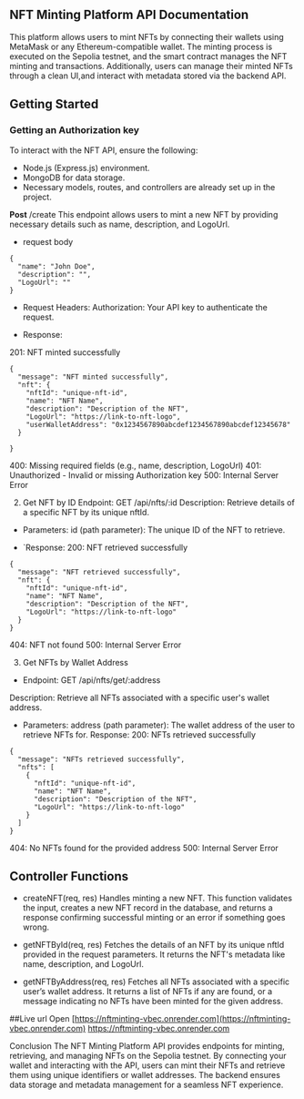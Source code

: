 ## NFT Minting Platform API Documentation
This platform allows users to mint NFTs by connecting their wallets using MetaMask or any Ethereum-compatible wallet. The minting process is executed on the Sepolia testnet, and the smart contract manages the NFT minting and transactions. Additionally, users can manage their minted NFTs through a clean UI,and  interact with metadata stored via the backend API.
## Getting Started

### Getting an Authorization key
To interact with the NFT API, ensure the following:
- Node.js (Express.js) environment.
- MongoDB for data storage.
- Necessary models, routes, and controllers are already set up in the project.

**Post** /create
This endpoint allows users to mint a new NFT by providing necessary details such as name, description, and LogoUrl.
- request body
```
{
  "name": "John Doe",
  "description": "",
  "LogoUrl": ""
}

```
- Request Headers:
Authorization: Your API key to authenticate the request.

- Response:

201: NFT minted successfully
```
{
  "message": "NFT minted successfully",
  "nft": {
    "nftId": "unique-nft-id",
    "name": "NFT Name",
    "description": "Description of the NFT",
    "LogoUrl": "https://link-to-nft-logo",
    "userWalletAddress": "0x1234567890abcdef1234567890abcdef12345678"
  }
  
}
```

400: Missing required fields (e.g., name, description, LogoUrl)
401: Unauthorized - Invalid or missing Authorization key
500: Internal Server Error



2. Get NFT by ID
Endpoint: GET /api/nfts/:id
Description: Retrieve details of a specific NFT by its unique nftId.
- Parameters:
id (path parameter): The unique ID of the NFT to retrieve.

- `Response:
200: NFT retrieved successfully


```
{
  "message": "NFT retrieved successfully",
  "nft": {
    "nftId": "unique-nft-id",
    "name": "NFT Name",
    "description": "Description of the NFT",
    "LogoUrl": "https://link-to-nft-logo"
  }
}
```
404: NFT not found
500: Internal Server Error


3. Get NFTs by Wallet Address
- Endpoint: GET /api/nfts/get/:address

Description: Retrieve all NFTs associated with a specific user's wallet address.
- Parameters:
address (path parameter): The wallet address of the user to retrieve NFTs for.
Response:
200: NFTs retrieved successfully

```
{
  "message": "NFTs retrieved successfully",
  "nfts": [
    {
      "nftId": "unique-nft-id",
      "name": "NFT Name",
      "description": "Description of the NFT",
      "LogoUrl": "https://link-to-nft-logo"
    }
  ]
}
```
404: No NFTs found for the provided address
500: Internal Server Error


## Controller Functions
- createNFT(req, res)
Handles minting a new NFT. This function validates the input, creates a new NFT record in the database, and returns a response confirming successful minting or an error if something goes wrong.

- getNFTById(req, res)
Fetches the details of an NFT by its unique nftId provided in the request parameters. It returns the NFT's metadata like name, description, and LogoUrl.

- getNFTByAddress(req, res)
Fetches all NFTs associated with a specific user’s wallet address. It returns a list of NFTs if any are found, or a message indicating no NFTs have been minted for the given address.

##Live url
Open [https://nftminting-vbec.onrender.com](https://nftminting-vbec.onrender.com)
https://nftminting-vbec.onrender.com

Conclusion
The NFT Minting Platform API provides endpoints for minting, retrieving, and managing NFTs on the Sepolia testnet. By connecting your wallet and interacting with the API, users can mint their NFTs and retrieve them using unique identifiers or wallet addresses. The backend ensures data storage and metadata management for a seamless NFT experience.








